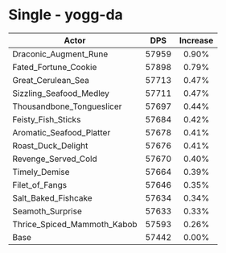 # Single - yogg-da
| Actor | DPS | Increase |
|---|:---:|:---:|
|Draconic_Augment_Rune|57959|0.90%|
|Fated_Fortune_Cookie|57898|0.79%|
|Great_Cerulean_Sea|57713|0.47%|
|Sizzling_Seafood_Medley|57711|0.47%|
|Thousandbone_Tongueslicer|57697|0.44%|
|Feisty_Fish_Sticks|57684|0.42%|
|Aromatic_Seafood_Platter|57678|0.41%|
|Roast_Duck_Delight|57676|0.41%|
|Revenge_Served_Cold|57670|0.40%|
|Timely_Demise|57664|0.39%|
|Filet_of_Fangs|57646|0.35%|
|Salt_Baked_Fishcake|57634|0.34%|
|Seamoth_Surprise|57633|0.33%|
|Thrice_Spiced_Mammoth_Kabob|57593|0.26%|
|Base|57442|0.00%|
